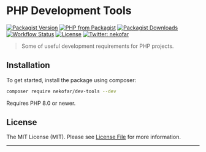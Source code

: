 # PHP Development Tools

[![Packagist Version][icon-packagist]][link-packagist]
[![PHP from Packagist][icon-php-version]][link-packagist]
[![Packagist Downloads][icon-downloads]][link-packagist]
[![Workflow Status][icon-workflow]][link-workflow]
[![License][icon-license]][link-license]
[![Twitter: nekofar][icon-twitter]][link-twitter]
<!-- [![Coverage Status][icon-coverage]][link-coverage] -->

> Some of useful development requirements for PHP projects.

## Installation

To get started, install the package using composer:

```bash
composer require nekofar/dev-tools --dev
```

Requires PHP 8.0 or newer.

## License

The MIT License (MIT). Please see [License File](LICENSE) for more information.

---
[icon-packagist]: https://img.shields.io/packagist/v/nekofar/dev-tools.svg
[icon-php-version]: https://img.shields.io/packagist/php-v/nekofar/dev-tools.svg
[icon-twitter]: https://img.shields.io/badge/follow-%40nekofar-1DA1F2?logo=twitter&style=flat
[icon-coverage]: https://codecov.io/gh/nekofar/php-dev-tools/graph/badge.svg
[icon-license]: https://img.shields.io/github/license/nekofar/php-dev-tools.svg
[icon-workflow]: https://img.shields.io/github/actions/workflow/status/nekofar/php-dev-tools/check.yml
[icon-downloads]: https://img.shields.io/packagist/dt/nekofar/dev-tools

[link-packagist]: https://packagist.org/packages/nekofar/dev-tools
[link-twitter]: https://twitter.com/nekofar
[link-coverage]: https://codecov.io/gh/nekofar/php-dev-tools
[link-license]: https://github.com/nekofar/php-dev-tools/blob/master/LICENSE.md
[link-workflow]: https://github.com/nekofar/php-dev-tools/actions/workflows/check.yml
